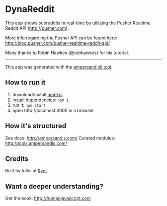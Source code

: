 # DynaReddit

This app shows subreddits in real-time by utilizing the Pusher Realtime Reddit API (http://pusher.com).

More info regarding the Pusher API can be found here: http://blog.pusher.com/pusher-realtime-reddit-api/

Many thanks to Robin Hawkes (@robhawkes) for his tutorial.

-----------------

This app was generated with the [ampersand cli tool](http://ampersandjs.com/learn/quick-start-guide).

## How to run it

1. download/install [node.js](http://nodejs.org/)
1. install dependencies: `npm i`
1. run it: `npm start`
1. open http://localhost:3000 in a browser

## How it's structured

See docs: http://ampersandjs.com/
Curated modules: http://tools.ampersandjs.com/

## Credits

Built by folks at [&yet](http://andyet.com).

## Want a deeper understanding?

Get the book: http://humanjavascript.com
